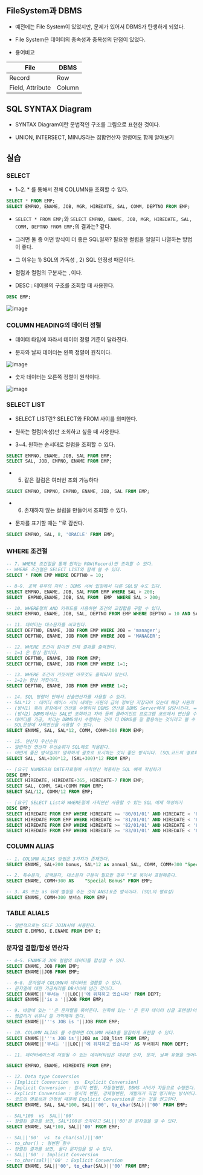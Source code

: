 

## FileSystem과 DBMS

- 예전에는 File System이 있었지만, 문제가 있어서 DBMS가 탄생하게 되었다. 

- File System은 데이터의 종속성과 중복성의 단점이 있었다. 

- 용어비교

|File|DBMS|
|----|----|
|Record|Row|
|Field, Attribute|Column|

## SQL SYNTAX Diagram

- SYNTAX Diagram이란 문법적인 구조를 그림으로 표현한 것이다.

- UNION, INTERSECT, MINUS라는 집합연산자 명령어도 함께 알아보기

## 실습

### SELECT


- 1~2. * 를 통해서 전체 COLUMN을 조회할 수 있다. 

```sql
SELECT * FROM EMP;
SELECT EMPNO, ENAME, JOB, MGR, HIREDATE, SAL, COMM, DEPTNO FROM EMP;
```

- `SELECT * FROM EMP;`와 `SELECT EMPNO, ENAME, JOB, MGR, HIREDATE, SAL, COMM, DEPTNO FROM EMP;`의 결과는? 같다. 

- 그러면 둘 중 어떤 방식이 더 좋은 SQL일까? 필요한 컬럼을 일일히 나열하는 방법이 좋다.

- 그 이유는 1) SQL의 가독성 , 2) SQL 안정성 때문이다.

- 컬럼과 컬럼의 구분자는 `,`이다.

- DESC :  테이블의 구조를 조회할 때 사용한다. 

```sql
DESC EMP;
```

![image](https://user-images.githubusercontent.com/77392444/115178171-b34fdd80-a10b-11eb-8221-c3f932dc059d.png)



### COLUMN HEADING의 데이터 정렬
- 데이터 타입에 따라서 데이터 정렬 기준이 달라진다. 

- 문자와 날짜 데이터는 왼쪽 정렬이 원칙이다. 

![image](https://user-images.githubusercontent.com/77392444/115178594-98ca3400-a10c-11eb-9329-98047609c8c7.png)


- 숫자 데이터는 오른쪽 정렬이 원칙이다.

![image](https://user-images.githubusercontent.com/77392444/115178614-a4b5f600-a10c-11eb-899c-473b3d62772c.png)


### SELECT LIST

- SELECT LIST란? SELECT와 FROM 사이를 의미한다. 

- 원하는 컬럼(속성)만 조회하고 싶을 때 사용한다. 

- 3~4. 원하는 순서대로 컬럼을 조회할 수 있다.

```sql
SELECT EMPNO, ENAME, JOB, SAL FROM EMP;
SELECT SAL, JOB, EMPNO, ENAME FROM EMP; 
```

- 5. 같은 컬럼은 여러번 조회 가능하다

```sql
SELECT EMPNO, EMPNO, EMPNO, ENAME, JOB, SAL FROM EMP;
```

- 6. 존재하지 않는 컬럼을 만들어서 조회할 수 있다. 

- 문자를 표기할 때는 ''로 감싼다.

```sql
SELECT EMPNO, SAL, 8, 'ORACLE' FROM EMP;
```

### WHERE 조건절

```sql
-- 7. WHERE 조건절을 통해 원하는 ROW(Record)만 조회할 수 있다.
-- WHERE 조건절은 SELECT LIST와 함께 쓸 수 있다.
SELECT * FROM EMP WHERE DEPTNO = 10;

-- 8~9. 공백 유무의 차이 : DBMS 서버 입장에서 다른 SQL일 수도 있다.
SELECT EMPNO, ENAME, JOB, SAL FROM EMP WHERE SAL > 200;
SELECT  EMPNO,ENAME, JOB, SAL FROM  EMP  WHERE SAL > 200;

-- 10. WHERE절의 AND 키워드를 사용하면 조건의 교집합을 구할 수 있다.
SELECT EMPNO, ENAME, JOB, SAL, DEPTNO FROM EMP WHERE DEPTNO = 10 AND SAL > 2000;

-- 11. 데이터는 대소문자를 비교한다.
SELECT DEPTNO, ENAME, JOB FROM EMP WHERE JOB = 'manager';
SELECT DEPTNO, ENAME, JOB FROM EMP WHERE JOB = 'MANAGER';

-- 12. WHERE 조건이 참이면 전체 결과를 출력한다.
-- 1=1 은 항상 참이다.
SELECT DEPTNO, ENAME, JOB FROM EMP;
SELECT DEPTNO, ENAME, JOB FROM EMP WHERE 1=1;

-- 13. WHERE 조건이 거짓이면 아무것도 출력되지 않는다. 
-- 1=2는 항상 거짓이다. 
SELECT DEPTNO, ENAME, JOB FROM EMP WHERE 1=2;

-- 14. SQL 명령어 안에서 산술연산자를 사용할 수 있다. 
-- SAL*12 : 데이터 베이스 서버 내에는 사원의 급여 정보만 저장되어 있는데 해당 사원의 연봉을 보고 싶을 때 사용한다. 
-- (방식1) 쿼리 문장에서 연산을 수행하여 DBMS 연산을 DBMS Server에게 담당시킨다. ==> DBMS를 가공/처리/연산/보관의 용도로 사용하는 경우
-- (방식2) DBMS에서는 SAL만 조회하고 자바 등의 클라이언트 프로그램 코드에서 연산을 수행한다. ==> DBMS를 보관의 용도로만 사용하는 경우
-- 데이터를 가공, 처리는 DBMS에서 수행하는 것이 더 DBMS를 잘 활용하는 것이라고 볼 수 있다. 
-- SQL문장에 사칙연산을 사용할 수 있다. 
SELECT ENAME, SAL, SAL*12, COMM, COMM+300 FROM EMP;

-- 15. 연산자 우선순위 
-- 일반적인 연산자 우선순위가 SQL에도 적용된다. 
-- 어떤게 좋은 방식일까? 명확하게 괄호로 표시하는 것이 좋은 방식이다. (SQL코드의 명료화)
SELECT SAL, SAL+300*12, (SAL+300)*12 FROM EMP;

-- [요구] NUMBER와 DATE자료형에 사칙연산 적용하는 SQL 예제 작성하기
DESC EMP;
SELECT HIREDATE, HIREDATE+365, HIREDATE-7 FROM EMP;
SELECT SAL, COMM, SAL+COMM FROM EMP;
SELECT SAL/12, COMM/12 FROM EMP;

-- [요구] SELECT List와 WHERE절에 사칙연산 사용할 수 있는 SQL 예제 작성하기
DESC EMP;
SELECT HIREDATE FROM EMP WHERE HIREDATE >= '80/01/01' AND HIREDATE < '80/12/31';
SELECT HIREDATE FROM EMP WHERE HIREDATE >= '81/01/01' AND HIREDATE < '81/12/31';
SELECT HIREDATE FROM EMP WHERE HIREDATE >= '82/01/01' AND HIREDATE < '82/12/31';
SELECT HIREDATE FROM EMP WHERE HIREDATE >= '83/01/01' AND HIREDATE < '83/12/31';
```

### COLUMN ALIAS

```sql
-- 1. COLUMN ALIAS 방법은 3가지가 존재한다.
SELECT ENAME, SAL+200 bonus, SAL*12 as annual_SAL, COMM, COMM+300 "Special Bonus" FROM EMP;

-- 2. 특수문자, 공백문자, 대소문자 구분이 필요한 경우 ""로 묶어서 표현해준다.
SELECT ENAME, COMM+300 AS    "Special Bonus" FROM EMP;

-- 3. AS 또는 as 뒤에 별칭을 주는 것이 ANSI표준 방식이다. (SQL의 명료성)
SELECT ENAME, COMM+300 보너스 FROM EMP;
```

### TABLE ALIALS

```sql
-- 일반적으로는 SELF JOIN시에 사용한다.
SELECT E.EMPNO, E.ENAME FROM EMP E;
```

### 문자열 결합/합성 연산자

```sql
-- 4~5. ENAME과 JOB 컬럼의 데이터를 합성할 수 있다.
SELECT ENAME, JOB FROM EMP;
SELECT ENAME||JOB FROM EMP;

-- 6~8. 문자열과 COLUMN의 데이터도 결합할 수 있다. 
-- 문자열에 대한 가공처리를 DB서버에 넘긴 것이다.
SELECT DNAME||'부서는 '||LOC||'에 위치하고 있습니다' FROM DEPT;
SELECT ENAME||'is a '||JOB FROM EMP;

-- 9. 바깥에 있는 ''은 문자열을 묶어준다. 안쪽에 있는 ''은 문자 데이터 싱글 포텐셜?이다.
-- 헷갈리기 쉬우니 잘 기억해야 한다.
SELECT ENAME||'''s JOB is '||JOB FROM EMP;

-- 10. COLUMN ALIAS 를 수행하면 COLUMN HEAD를 깔끔하게 표현할 수 있다. 
SELECT ENAME||'''s JOB is'||JOB as JOB_list FROM EMP;
SELECT DNAME||'부서는 '||LOC||'에 위치하고 있습니다' AS 부서위치 FROM DEPT;

-- 11. 데이터베이스에 저장될 수 있는 데이터타입은 대부분 숫자, 문자, 날짜 유형을 벗어나지 않는다.

SELECT EMPNO, ENAME, HIREDATE FROM EMP;

-- 12. Data type Conversion
-- [Implicit Conversion  vs  Explicit Conversion]
-- Implicit Conversion : 암시적 변환, 자동형변환, DBMS 서버가 자동으로 수행한다.
-- Explicit Conversion : 명시적 변환, 강제형변환, 개발자가 직접 명기하는 방식이다.
-- 코드의 명료성과 안정성 때문에 Explicit Conversion을 쓰는 것을 권고한다.
SELECT ENAME, SAL, SAL*100, SAL||'00', to_char(SAL)||'00' FROM EMP;

-- SAL*100  vs  SAL||'00'
-- 정렬된 결과를 보면, SAL*100은 숫자이고 SAL||'00'은 문자임을 알 수 있다. 
SELECT ENAME, SAL*100, SAL||'00' FROM EMP;

-- SAL||'00'  vs  to_char(sal)||'00'
-- to_char() : 형변환 함수
-- 정렬된 결과를 보면, 둘다 문자임을 알 수 있다.
-- SAL||'00' : Implicit Conversion
-- to_char(sal)||'00' : Explicit Conversion
SELECT ENAME, SAL||'00', to_char(SAL)||'00' FROM EMP;
```

